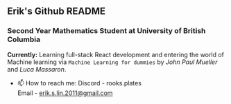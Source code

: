 ## Erik's Github README

### Second Year Mathematics Student at University of British Columbia

**Currently:** Learning full-stack React development and entering the world of Machine learning via ```Machine Learning for dummies``` by <em>John Paul Mueller</em> and <em>Luca Massaron</em>.

- 📫 How to reach me: Discord - rooks.plates \
                      Email - erik.s.lin.2011@gmail.com



<!--
**eriklsy/eriklsy** is a ✨ _special_ ✨ repository because its `README.md` (this file) appears on your GitHub profile.

Here are some ideas to get you started:

- 🔭 I’m currently working on ...
- 🌱 I’m currently learning ...
- 👯 I’m looking to collaborate on ...
- 🤔 I’m looking for help with ...
- 💬 Ask me about ...
- 📫 How to reach me: ...
- 😄 Pronouns: ...
- ⚡ Fun fact: ...
-->
